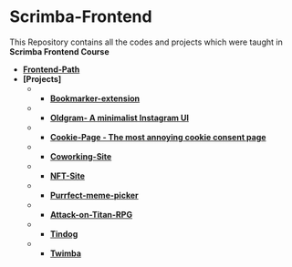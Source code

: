 # Scrimba-Frontend

This Repository contains all the codes and projects which were taught in <b>Scrimba Frontend Course<b>
- [Frontend-Path](https://scrimba.com/learn/frontend?topic=react)
- [Projects]
  - - [Bookmarker-extension](Bookmarker-extension)
  - - [Oldgram- A minimalist Instagram UI](https://github.com/Ghat0tkach/Oldagram)
  - - [Cookie-Page - The most annoying cookie consent page](https://github.com/Ghat0tkach/Scrimba-Frontend/tree/main/Cookiepage) 
  - - [Coworking-Site](https://github.com/Ghat0tkach/Scrimba-Frontend/tree/main/Coworking%20Site)
  - - [NFT-Site](https://github.com/Ghat0tkach/Scrimba-Frontend/tree/main/NFT%20site)
  - - [Purrfect-meme-picker](Purrfect-meme-picker)
  - - [Attack-on-Titan-RPG](RPG)
  - - [Tindog](Tindog)
  - - [Twimba](Twimba-Tweeter-Tweet-Clone)

